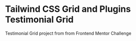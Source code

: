# Tailwind CSS Grid and Plugins Testimonial Grid

Testimonial Grid project from from Frontend Mentor Challenge
